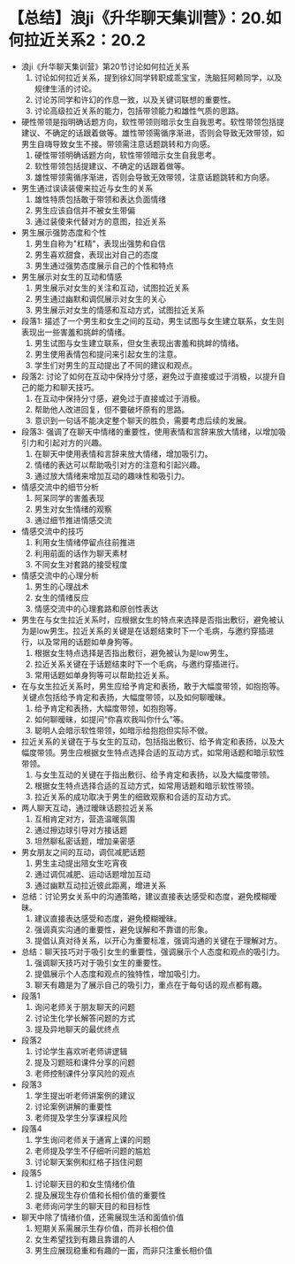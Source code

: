 # 【总结】浪ji《升华聊天集训营》：20.如何拉近关系2：20.2

-   浪ji《升华聊天集训营》第20节讨论如何拉近关系
    1.  讨论如何拉近关系，提到徐幻同学转职成乖宝宝，洗脑狂阿赖同学，以及规律生活的讨论。
    2.  讨论苏同学和许幻的作息一致，以及关键词联想的重要性。
    3.  讨论高级拉近关系的能力，包括带领能力和雄性气质的思路。
-   硬性带领是指明确话题方向，软性带领则暗示女生自我思考。软性带领包括提建议、不确定的话跟着做等。雄性带领需循序渐进，否则会导致无效带领，如男生自嗨导致女生不接。带领需注意话题跳转和方向感。
    1.  硬性带领明确话题方向，软性带领暗示女生自我思考。
    2.  软性带领包括提建议、不确定的话跟着做等。
    3.  雄性带领需循序渐进，否则会导致无效带领，注意话题跳转和方向感。
-   男生通过误读装傻来拉近与女生的关系
    1.  雄性特质包括敢于带领和表达负面情绪
    2.  男生应该自信并不被女生带偏
    3.  通过装傻来代替对方的意图，拉近关系
-   男生展示强势态度和个性
    1.  男生自称为"杠精"，表现出强势和自信
    2.  男生喜欢甜食，表现出对自己的态度
    3.  男生通过强势态度展示自己的个性和特点
-   男生展示对女生的互动和情感
    1.  男生展示对女生的关注和互动，试图拉近关系
    2.  男生通过幽默和调侃展示对女生的关心
    3.  男生展示对女生的情感和互动方式，试图拉近关系
-   段落1: 描述了一个男生和女生之间的互动，男生试图与女生建立联系，女生则表现出一些害羞和挑衅的情绪。
    1.  男生试图与女生建立联系，但女生表现出害羞和挑衅的情绪。
    2.  男生使用表情包和提问来引起女生的注意。
    3.  学生们对男生的互动提出了不同的建议和观点。
-   段落2: 讨论了如何在互动中保持分寸感，避免过于直接或过于消极，以提升自己的能力和聊天技巧。
    1.  在互动中保持分寸感，避免过于直接或过于消极。
    2.  帮助他人改进回复，但不要破坏原有的思路。
    3.  意识到一句话不能决定整个聊天的胜负，需要考虑后续的发展。
-   段落3: 强调了在聊天中情绪的重要性，使用表情和言辞来放大情绪，以增加吸引力和引起对方的兴趣。
    1.  在聊天中使用表情和言辞来放大情绪，增加吸引力。
    2.  情绪的表达可以帮助吸引对方的注意和引起兴趣。
    3.  通过放大情绪来增加互动的趣味性和吸引力。
-   情感交流中的细节分析
    1.  阿呆同学的害羞表现
    2.  男生对女生情绪的观察
    3.  通过细节推进情感交流
-   情感交流中的技巧
    1.  利用女生情绪停留点往前推进
    2.  利用前面的话作为聊天素材
    3.  不同女生对套路的接受程度
-   情感交流中的心理分析
    1.  男生的心理战术
    2.  女生的情绪反应
    3.  情感交流中的心理套路和原创性表达
-   男生在与女生拉近关系时，应根据女生的特点来选择是否指出敷衍，避免被认为是low男生。拉近关系的关键是在话题结束时下一个毛病，与邀约穿插进行，以及常用的话题如单身狗等。
    1.  根据女生特点选择是否指出敷衍，避免被认为是low男生。
    2.  拉近关系关键在于话题结束时下一个毛病，与邀约穿插进行。
    3.  常用话题如单身狗等可以帮助拉近关系。
-   在与女生拉近关系时，男生应给予肯定和表扬，敢于大幅度带领，如抱抱等。关键点包括给予肯定和表扬，大幅度带领，以及如何聊暧昧。
    1.  给予肯定和表扬，大幅度带领，如抱抱等。
    2.  如何聊暧昧，如提问“你喜欢我叫你什么”等。
    3.  聪明人会暗示软性带领，如暗示给抱抱但实际不做。
-   拉近关系的关键在于与女生的互动，包括指出敷衍、给予肯定和表扬，以及大幅度带领。男生应根据女生特点选择合适的互动方式，如常用话题和暗示软性带领。
    1.  与女生互动的关键在于指出敷衍、给予肯定和表扬，以及大幅度带领。
    2.  根据女生特点选择合适的互动方式，如常用话题和暗示软性带领。
    3.  拉近关系的成功取决于男生的细致观察和合适的互动方式。
-   两人聊天互动，通过暧昧话题拉近关系
    1.  互相肯定对方，营造温暖氛围
    2.  通过擦边球引导对方接话题
    3.  坦然聊私密话题，增加亲密感
-   男女朋友之间的互动，调侃减肥话题
    1.  男生主动提出陪女生吃宵夜
    2.  通过调侃减肥、运动话题增加互动
    3.  通过幽默互动拉近彼此距离，增进关系
-   总结：讨论男女关系中的沟通策略，建议直接表达感受和态度，避免模糊暧昧。
    1.  建议直接表达感受和态度，避免模糊暧昧。
    2.  强调真实沟通的重要性，避免误解和不靠谱的形象。
    3.  提倡认真对待关系，以开心为重要标准，强调沟通的关键在于理解对方。
-   总结：聊天技巧对于吸引女生的重要性，强调展示个人态度和观点的吸引力。
    1.  强调聊天技巧对于吸引女生的重要性。
    2.  提倡展示个人态度和观点的独特性，增加吸引力。
    3.  聊天有趣是为了展示自己的吸引力，重点在于每句话的观点都有趣。
-   段落1
    1.  询问老师关于朋友聊天的问题
    2.  讨论生化学长解答问题的方式
    3.  提及异地聊天的最优终点
-   段落2
    1.  讨论学生喜欢听老师讲逻辑
    2.  提及习题班和课件分享的问题
    3.  老师控制课件分享风险的观点
-   段落3
    1.  学生提出听老师讲案例的建议
    2.  讨论案例讲解的重要性
    3.  老师提及学生分享课程风险
-   段落4
    1.  学生询问老师关于通宵上课的问题
    2.  老师提及学生不仔细听问题的尴尬
    3.  讨论聊天案例和红格子挡住问题
-   段落5
    1.  讨论聊天目的和女生情绪价值
    2.  提及展现生存价值和长相价值的重要性
    3.  老师询问学生的聊天目的和目标性
-   聊天中除了情绪价值，还需展现生活和面值价值
    1.  短期关系需展示生存价值，而非长相价值
    2.  女生希望找到有趣且靠谱的人
    3.  男生应展现稳重和有趣的一面，而非只注重长相价值